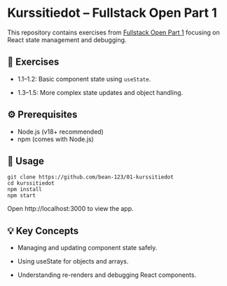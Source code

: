 # Kurssitiedot – Fullstack Open Part 1

This repository contains exercises from [Fullstack Open Part 1](https://fullstackopen.com/osa1/reactin_alkeet#tehtavat-1-1-1-2)
focusing on React state management and debugging.

## 📝 Exercises

- 1.1–1.2: Basic component state using `useState`.

- 1.3–1.5: More complex state updates and object handling.

## ⚙️ Prerequisites

- Node.js (v18+ recommended)
- npm (comes with Node.js)

## 🚀 Usage

```
git clone https://github.com/bean-123/01-kurssitiedot
cd kurssitiedot
npm install
npm start
```

Open http://localhost:3000
to view the app.

## 💡 Key Concepts

- Managing and updating component state safely.

- Using useState for objects and arrays.

- Understanding re-renders and debugging React components.
